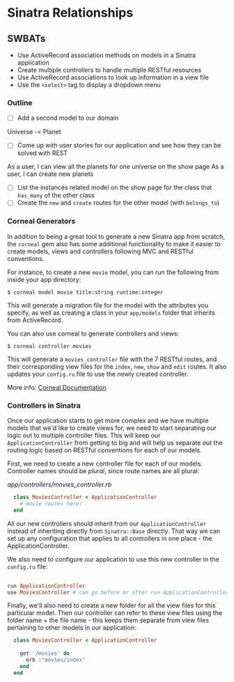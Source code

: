 Sinatra Relationships
===

## SWBATs
- Use ActiveRecord association methods on models in a Sinatra application
- Create multiple controllers to handle multiple RESTful resources
- Use ActiveRecord associations to look up information in a view file
- Use the `<select>` tag to display a dropdown menu

### Outline
- [ ] Add a second model to our domain

Universe -< Planet

- [ ] Come up with user stories for our application and see how they can be solved with REST

As a user, I can view all the planets for one universe on the show page
As a user, I can create new planets

- [ ] List the instances related model on the show page for the class that `has_many` of the other class
- [ ] Create the `new` and `create` routes for the other model (with `belongs_to`)

### Corneal Generators

In addition to being a great tool to generate a new Sinatra app from scratch, the `corneal` gem also has some additional functionality to make it easier to create models, views and controllers following MVC and RESTful conventions. 

For instance, to create a new `movie` model, you can run the following from inside your app directory:

```
$ corneal model movie title:string runtime:integer
```

This will generate a migration file for the model with the attributes you specify, as well as creating a class in your `app/models` folder that inherits from ActiveRecord.

You can also use corneal to generate controllers and views:

```
$ corneal controller movies
```

This will generate a `movies_controller` file with the 7 RESTful routes, and their corresponding view files for the `index`, `new`, `show` and `edit` routes. It also updates your `config.ru` file to use the newly created controller.

More info: [Corneal Documentation](https://github.com/thebrianemory/corneal)


### Controllers in Sinatra

Once our application starts to get more complex and we have multiple models that we'd like to create views for, we need to start separating our logic out to multiple controller files. This will keep our `ApplicationController` from getting to big and will help us separate out the routing logic based on RESTful conventions for each of our models. 

First, we need to create a new controller file for each of our models. Controller names should be _plural_, since route names are all plural:

_app/controllers/movies_controller.rb_
```rb
  class MoviesController < ApplicationController
    # movie routes here!
  end
```

All our new controllers should inherit from our `ApplicationController` instead of inheriting directly from `Sinatra::Base` directly. That way we can set up any configuration that applies to all controllers in one place - the ApplicationController.

We also need to configure our application to use this new controller in the `config.ru` file:

```rb
  
run ApplicationController
use MoviesController # can go before or after run ApplicationController
```

Finally, we'll also need to create a new folder for all the view files for this particular model. Then our controller can refer to these view files using the folder name + the file name - this keeps them separate from view files pertaining to other models in our application:

```rb
  class MoviesController < ApplicationController
    
    get '/movies' do
      erb :"movies/index"
    end
  end
```

